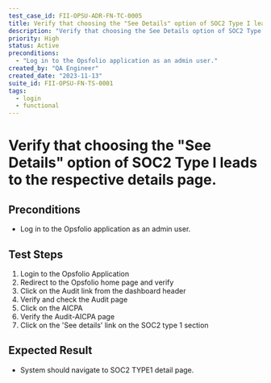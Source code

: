 ```yaml
---
test_case_id: FII-OPSU-ADR-FN-TC-0005
title: Verify that choosing the "See Details" option of SOC2 Type I leads to the respective details page.
description: "Verify that choosing the See Details option of SOC2 Type I leads to the respective details page."
priority: High
status: Active
preconditions: 
  - "Log in to the Opsfolio application as an admin user."
created_by: "QA Engineer"
created_date: "2023-11-13"
suite_id: FII-OPSU-FN-TS-0001
tags:
  - login
  - functional
---
```


# Verify that choosing the "See Details" option of SOC2 Type I leads to the respective details page.

## Preconditions

- Log in to the Opsfolio application as an admin user.

## Test Steps

1. Login to the Opsfolio Application
2. Redirect to the Opsfolio home page and verify
3. Click on the Audit link from the dashboard header                                                       
4. Verify and check the Audit page                
5. Click on the AICPA                                  
6. Verify the Audit-AICPA page                       
7. Click on the 'See details' link on the SOC2 type 1 section

## Expected Result

- System should navigate to SOC2 TYPE1 detail page.

